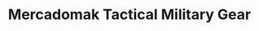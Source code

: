 ---
title: "Mercadomak Tactical Military Gear"
url: /bogota/mercadomak-tactical-military-gear/
shop: Outdoor
---